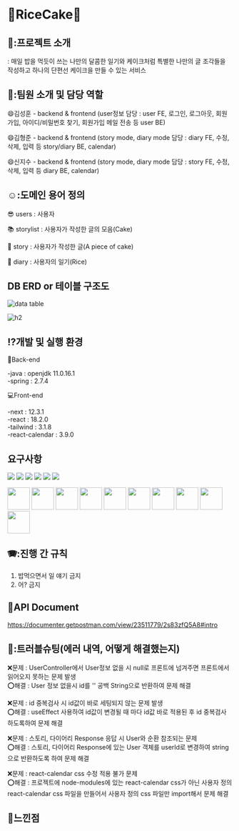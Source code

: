 # 🥇RiceCake🥇

## 🚄:프로젝트 소개
: 매일 밥을 먹듯이 쓰는 나만의 달콤한 일기와 케이크처럼 특별한 나만의 글 조각들을 작성하고 하나의 단편선 케이크을 만들 수 있는 서비스

## 🍬:팀원 소개 및 담당 역할 
😄김성훈 - backend & frontend
            (user정보 담당 : user FE, 로그인, 로그아웃, 회원가입, 아이디/비밀번호 찾기, 회원가입 메일 전송 등 user BE)
            
😄김형준 - backend & frontend
            (story mode, diary mode 담당 : diary FE, 수정, 삭제, 입력 등 story/diary BE, calendar)
            
😄신지수 - backend & frontend
            (story mode, diary mode 담당 : story FE, 수정, 삭제, 입력 등 diary BE, calendar)
            

## ☺️:도메인 용어 정의
:sunglasses: users : 사용자

:books: storylist : 사용자가 작성한 글의 모음(Cake)

:green_book: story : 사용자가 작성한 글(A piece of cake)

:notebook: diary : 사용자의 일기(Rice)


## DB ERD or 테이블 구조도
![data table](https://user-images.githubusercontent.com/108638803/194300916-6c86d45d-23e7-4b0e-9929-f7060222da0f.png)

![h2](https://user-images.githubusercontent.com/108638803/194301943-414599f0-b307-4328-82e9-17a127d3cb00.png)


## :interrobang:개발 및 실행 환경
:wrench:Back-end

-java : openjdk 11.0.16.1<br>
-spring : 2.7.4

:computer:Front-end

-next : 12.3.1<br>
-react : 18.2.0<br>
-tailwind : 3.1.8<br>
-react-calendar : 3.9.0<br>

## 요구사항
<p>
<img src="https://img.shields.io/badge/GIT-E44C30?style=for-the-badge&logo=git&logoColor=white"/>
<img src="https://img.shields.io/badge/HTML5-E34F26?style=for-the-badge&logo=html5&logoColor=white"/>
<img src="https://img.shields.io/badge/CSS3-1572B6?style=for-the-badge&logo=css3&logoColor=white"/>
<img src="https://img.shields.io/badge/Zoom-2D8CFF?style=for-the-badge&logo=zoom&logoColor=white"/>
<img src="https://img.shields.io/badge/Discord-5865F2?style=for-the-badge&logo=discord&logoColor=white"/>
<img src="https://img.shields.io/badge/Miro-F7C922?style=for-the-badge&logo=Miro&logoColor=050036"/>
</p>
<p>
<img src="https://cdn.jsdelivr.net/gh/devicons/devicon/icons/java/java-original-wordmark.svg" width="50" height="50" />
<img src="https://cdn.jsdelivr.net/gh/devicons/devicon/icons/spring/spring-original.svg" width="50" height="50" />
<img src="https://cdn.jsdelivr.net/gh/devicons/devicon/icons/javascript/javascript-original.svg" width="50" height="50" />
<img src="https://cdn.jsdelivr.net/gh/devicons/devicon/icons/nextjs/nextjs-original-wordmark.svg"  width="50" height="50" />
<img src="https://cdn.jsdelivr.net/gh/devicons/devicon/icons/tailwindcss/tailwindcss-plain.svg" width="50" height="50" />
<img src="https://cdn.jsdelivr.net/gh/devicons/devicon/icons/intellij/intellij-original.svg" width="50" height="50" />
<img src="https://cdn.jsdelivr.net/gh/devicons/devicon/icons/vscode/vscode-original.svg" width="50" height="50" />
<img src="https://cdn.jsdelivr.net/gh/devicons/devicon/icons/mysql/mysql-original.svg" width="50" height="50" />
<img src="https://cdn.jsdelivr.net/gh/devicons/devicon/icons/github/github-original.svg" width="50" height="50" />
<img src="https://cdn.jsdelivr.net/gh/devicons/devicon/icons/npm/npm-original-wordmark.svg" width="50" height="50" />
</p>

## 🪗:진행 간 규칙
1) 밥먹으면서 일 얘기 금지
2) 어? 금지
  
## :book:API Document
https://documenter.getpostman.com/view/23511779/2s83zfQ5A8#intro

## 🤢:트러블슈팅(에러 내역, 어떻게 해결했는지)
:x:문제 : UserController에서 User정보 없을 시 null로 프론트에 넘겨주면 프론트에서 읽어오지 못하는 문제 발생<br>
:o:해결 : User 정보 없을시 id를 '' 공백 String으로 반환하여 문제 해결

:x:문제 : id 중복검사 시 id값이 바로 세팅되지 않는 문제 발생<br>
:o:해결 : useEffect 사용하여 id값이 변경될 때 마다 id값 바로 적용된 후 id 중복검사 하도록하여 문제 해결

:x:문제 : 스토리, 다이어리 Response 응답 시 User와 순환 참조되는 문제<br>
:o:해결 : 스토리, 다이어리 Response에 있는 User 객체를 userId로 변경하여 string으로 반환하도록 하여 문제 해결

:x:문제 : react-calendar css 수정 적용 불가 문제<br>
:o:해결 : 프로젝트에 node-modules에 있는 react-calendar css가 아닌 사용자 정의 react-calendar css 파일을 만들어서 사용자 정의 css 파일만 import해서 문제 해결




## :rainbow:느낀점
